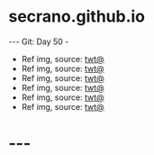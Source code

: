 # secrano.github.io

--- Git: Day 50 -

- Ref img, source: [twt@](https://x.com/ByteRockers/status/1808878441476800658)
- Ref img, source: [twt@](https://x.com/psychotronica_/status/1812672392025559236)
- Ref img, source: [twt@](https://x.com/sseraribts/status/1812883789460250934) 
- Ref img, source: [twt@](https://x.com/TAftermath2020/status/1812720497492422879)
- Ref img, source: [twt@](https://x.com/The25thNigga/status/1812637594259243344)
- Ref img, source: [twt@](https://x.com/HoDaRaKe/status/1812464563713188035)

# ---
